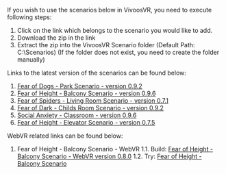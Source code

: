If you wish to use the scenarios below in VivoosVR, you need to execute following steps:

1. Click on the link which belongs to the scenario you would like to add.
2. Download the zip in the link
3. Extract the zip into the VivoosVR Scenario folder (Default Path: C:\\Scenarios) (If the folder does not exist, you need to create the folder manually)

Links to the latest version of the scenarios can be found below:

1. [Fear of Dogs - Park Scenario - version 0.9.2](https://www.dropbox.com/sh/it30lye2e79l9qg/AACcIpCw0AaHZSBn_ESCSKrba?dl=0) 
2. [Fear of Height - Balcony Scenario - version 0.9.6](https://www.dropbox.com/sh/ahwumxzlpyncv2m/AABXWAHCyCWYKH5lOI8HhYAga?dl=0)
3. [Fear of Spiders - Living Room Scenario - version 0.7.1](https://www.dropbox.com/sh/vgy91s4kx15g0xc/AAAEaEp6MuMg_eBYXzafwghUa?dl=0)
4. [Fear of Dark - Childs Room Scenario - version 0.9.2](https://www.dropbox.com/sh/calap5uvcd1z4l3/AAAhWt5SSCt4mcN-nVcvmOyxa?dl=0)
5. [Social Anxiety - Classroom - version 0.9.6](https://www.dropbox.com/sh/rsmu6jaa30qjiqm/AAAd4YyPPkPOPpAJ6RVTFxj2a?dl=0)
6. [Fear of Height - Elevator Scenario - version 0.7.5](https://www.dropbox.com/sh/vv9ui87iqyh2dee/AAAZNtMJeHXpVsgBa-Kx4aYna?dl=0)

WebVR related links can be found below:

1. Fear of Height - Balcony Scenario - WebVR
	1.1. Build: [Fear of Height - Balcony Scenario - WebVR version 0.8.0](https://www.dropbox.com/sh/lkpk96ujhm44h6e/AABFP2dSAdalOsYrVswlkaTfa?dl=0) 
	1.2. Try: [Fear of Height - Balcony Scenario](http://www.ideasis.com.tr/Content/Balkon/index.html)